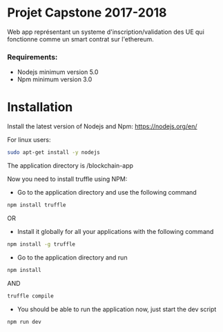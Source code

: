 # Projet Capstone 2017-2018

Web app représentant un systeme d'inscription/validation des UE qui fonctionne comme un smart contrat sur l'ethereum.


### Requirements:
- Nodejs minimum version 5.0
- Npm minimum version 3.0

# Installation
Install the latest version of Nodejs and Npm:
https://nodejs.org/en/

For linux users: 
```sh
sudo apt-get install -y nodejs
```

The application directory is /blockchain-app

Now you need to install truffle using NPM:
- Go to the application directory and use the following command
```sh
npm install truffle
```

OR

- Install it globally for all your applications with the following command

```sh
npm install -g truffle
```

- Go to the application directory and run
```sh
npm install
```
AND
```sh
truffle compile
```
- You should be able to run the application now, just start the dev script
```sh
npm run dev
```

